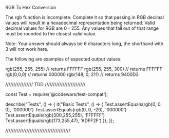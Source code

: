 RGB To Hex Conversion

The rgb function is incomplete. Complete it so that passing in RGB decimal values will result in a hexadecimal representation being returned. Valid decimal values for RGB are 0 - 255. Any values that fall out of that range must be rounded to the closest valid value.

Note: Your answer should always be 6 characters long, the shorthand with 3 will not work here.

The following are examples of expected output values:

rgb(255, 255, 255) // returns FFFFFF
rgb(255, 255, 300) // returns FFFFFF
rgb(0,0,0) // returns 000000
rgb(148, 0, 211) // returns 9400D3

///////////////// TDD /////////////////////////

const Test = require('@codewars/test-compat');

describe("Tests", () => {
  it("Basic Tests", () => {
    Test.assertEquals(rgb(0, 0, 0), '000000')
    Test.assertEquals(rgb(0, 0, -20), '000000')
    Test.assertEquals(rgb(300,255,255), 'FFFFFF')
    Test.assertEquals(rgb(173,255,47), 'ADFF2F')
  });
});

////////////////////////////////////////

